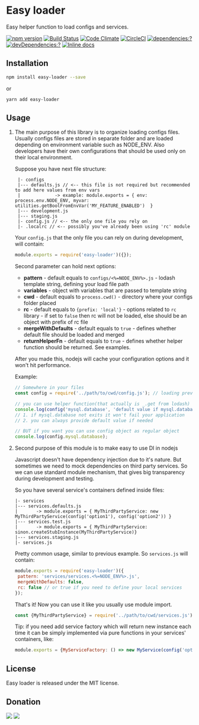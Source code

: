 # Easy loader

Easy helper function to load configs and services.

[![npm version](https://badge.fury.io/js/easy-loader.svg)](https://www.npmjs.com/package/easy-loader)
[![Build Status](https://travis-ci.org/zemd/easy-loader.svg?branch=master)](https://travis-ci.org/zemd/easy-loader)
[![Code Climate](https://codeclimate.com/github/zemd/easy-loader/badges/gpa.svg)](https://codeclimate.com/github/zemd/easy-loader)
[![CircleCI](https://circleci.com/gh/zemd/easy-loader/tree/master.svg?style=svg)](https://circleci.com/gh/zemd/easy-loader/tree/master)
[![dependencies:?](https://img.shields.io/david/zemd/easy-loader.svg)](https://david-dm.org/zemd/easy-loader)
[![devDependencies:?](https://img.shields.io/david/dev/zemd/easy-loader.svg?style=flat)](https://david-dm.org/zemd/easy-loader)
[![Inline docs](http://inch-ci.org/github/zemd/easy-loader.svg?branch=master)](http://inch-ci.org/github/zemd/easy-loader)

## Installation

```bash
npm install easy-loader --save
```

or

```bash
yarn add easy-loader
```

## Usage

 1. The main purpose of this library is to organize loading configs files. Usually configs files are stored in separate
 folder and are loaded depending on environment variable such as NODE_ENV. 
 Also developers have their own configurations that should be used only on their local environment.

    Suppose you have next file structure:

     ```
      |- configs
      |--- defaults.js // <-- this file is not required but recommended to add here values from env vars
      |             -> example: module.exports = { env: process.env.NODE_ENV, myvar: utilities.getBoolFromEnvVar('MY_FEATURE_ENABLED')  }
      |--- development.js
      |--- staging.js
      |- config.js // <-- the only one file you rely on
      |- .localrc // <-- possibly you've already been using 'rc' module
     ```
     
     Your `config.js` that the only file you can rely on during development, will contain:
      
    ```javascript
    module.exports = require('easy-loader')({});
    ```

    Second parameter can hold next options:
    
    * __pattern__ - default equals to `configs/<%=NODE_ENV%>.js` - lodash template string, defining your load file path
    * __variables__ - object with variables that are passed to template string 
    * __cwd__ - default equals to `process.cwd()` - directory where your configs folder placed
    * __rc__ - default equals to `{prefix: 'local'}` - options related to `rc` library - if set to `false` then rc will not be loaded, else should be an object with prefix of rc file 
    * __mergeWithDefaults__ - default equals to `true` - defines whether default file should be loaded and merged
    * __returnHelperFn__ - default equals to `true` - defines whether helper function should be returned. See examples.
  
    After you made this, nodejs will cache your configuration options and it won't hit performance.
  
    Example:
  
    ```javascript
    // Somewhere in your files
    const config = require('../path/to/cwd/config.js'); // loading previously described file
    
    // you can use helper function(that actually is _.get from lodash) to avoid silly errors with unknown nested keys in configuration objects
    console.log(config('mysql.database', 'default value if mysql.database does not present'));
    // 1. if mysql.database not exits it won't fail your application
    // 2. you can always provide default value if needed
    
    // BUT if you want you can use config object as regular object
    console.log(config.mysql.database);
    ```

 2. Second purpose of this module is to make easy to use DI in nodejs
  
    Javascript doesn't have dependency injection due to it's nature. But sometimes we need to mock dependencies on third party services. So we can use standard module mechanism, that gives big transparency during development and testing.
     
    So you have several service's containers defined inside files:
    
    ```
    |- services
    |--- services.defaults.js
    |       -> module.exports = { MyThirdPartyService: new MyThirdPartyService(config('option1'), config('option2')) }
    |--- services.test.js
    |       -> module.exports = { MyThirdPartyService: sinon.createStubInstance(MyThirdPartyService)} 
    |--- services.staging.js
    |- services.js
    ```

    Pretty common usage, similar to previous example. So `services.js` will contain:
     
     ```javascript
     module.exports = require('easy-loader')({
      pattern: 'services/services.<%=NODE_ENV%>.js',
      mergeWithDefaults: false,
      rc: false // or true if you need to define your local services 
     });
     ```
     
     That's it! Now you can use it like you usually use module import.
      
      ```javascript
      const {MyThirdPartyService} = require('../path/to/cwd/services.js');
      ```
      
      Tip: if you need add service factory which will return new instance each time it can be simply implemented via pure functions in your services' containers, like:
      
      ```javascript
      module.exports = {MyServiceFactory: () => new MyService(config('options'))}
      ```
      

## License

Easy loader is released under the MIT license.

## Donation

[![](https://img.shields.io/badge/patreon-donate-yellow.svg)](https://www.patreon.com/red_rabbit)
[![](https://img.shields.io/badge/flattr-donate-yellow.svg)](https://flattr.com/profile/red_rabbit)
